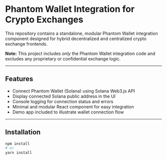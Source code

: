 # Phantom Wallet Integration for Crypto Exchanges

This repository contains a standalone, modular Phantom Wallet integration component designed for hybrid decentralized and centralized crypto exchange frontends.

**Note:** This project includes *only* the Phantom Wallet integration code and excludes any proprietary or confidential exchange logic.

---

## Features

- Connect Phantom Wallet (Solana) using Solana Web3.js API  
- Display connected Solana public address in the UI  
- Console logging for connection status and errors  
- Minimal and modular React component for easy integration  
- Demo app included to illustrate wallet connection flow  

---

## Installation

```bash
npm install
# or
yarn install

